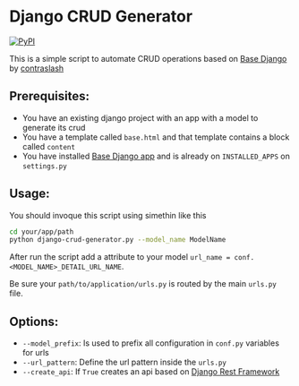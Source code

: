 # Django CRUD Generator


[![PyPI](https://img.shields.io/pypi/v/django-crud-generator.svg)](https://pypi.org/project/django-crud-generator)


This is a simple script to automate CRUD operations based on [Base Django](https://git.contraslash.com/ma0/base-django) 
by [contraslash](https://contraslash.com)
 
## Prerequisites:

- You have an existing django project with an app with a model to generate its crud
- You have a template called `base.html` and that template contains a block called `content`
- You have installed [Base Django app](https://git.contraslash.com/ma0/base-django)  and is already on `INSTALLED_APPS` on `settings.py`

## Usage:
You should invoque this script using simethin like this

```bash
cd your/app/path
python django-crud-generator.py --model_name ModelName
```

After run the script add a attribute to your model `url_name = conf.<MODEL_NAME>_DETAIL_URL_NAME`.

Be sure your `path/to/application/urls.py` is routed by the main `urls.py` file.

## Options:
- `--model_prefix`: Is used to prefix all configuration in `conf.py` variables for urls
- `--url_pattern`: Define the url pattern inside the `urls.py`
- `--create_api`: If `True` creates an api based on [Django Rest Framework](http://www.django-rest-framework.org/)
